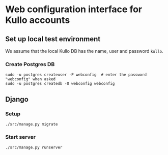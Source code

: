 # Web configuration interface for Kullo accounts

## Set up local test environment

We assume that the local Kullo DB has the name, user and password `kullo`.

### Create Postgres DB

    sudo -u postgres createuser -P webconfig  # enter the password "webconfig" when asked
    sudo -u postgres createdb -O webconfig webconfig

## Django

### Setup

    ./src/manage.py migrate

### Start server

    ./src/manage.py runserver
